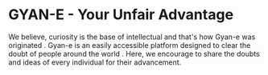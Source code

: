 # GYAN-E - Your Unfair Advantage
We believe, curiosity is the base of intellectual and that's how Gyan-e was originated . Gyan-e is an easily accessible platform designed to clear the doubt of people around the world . Here, we encourage to share the doubts and ideas of every individual for their advancement.
